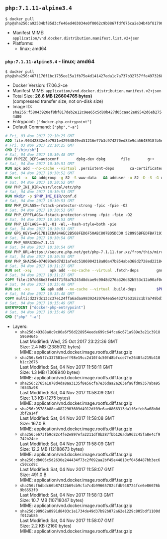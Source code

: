 ## `php:7.1.11-alpine3.4`

```console
$ docker pull php@sha256:a92534bf85d3cfe46ed403034e0f0062c9b0867fdf075ca2e34b4bf817902ad0
```

-	Manifest MIME: `application/vnd.docker.distribution.manifest.list.v2+json`
-	Platforms:
	-	linux; amd64

### `php:7.1.11-alpine3.4` - linux; amd64

```console
$ docker pull php@sha256:4671176f1bc1735ee15a1fb75e4d141427eda1c7a737b32757ffe4973268c036
```

-	Docker Version: 17.06.2-ce
-	Manifest MIME: `application/vnd.docker.distribution.manifest.v2+json`
-	Total Size: **26.6 MB (26604765 bytes)**  
	(compressed transfer size, not on-disk size)
-	Image ID: `sha256:f58043920ef8bf817deb2e12c9ee65c5d80b427d05caad2e89542d6eb2754d80`
-	Entrypoint: `["docker-php-entrypoint"]`
-	Default Command: `["php","-a"]`

```dockerfile
# Fri, 03 Nov 2017 22:10:25 GMT
ADD file:90342832e4e7931e42954849ed51216e77b3c974270ed83e9da5648918fb5e66 in / 
# Fri, 03 Nov 2017 22:10:25 GMT
CMD ["/bin/sh"]
# Sat, 04 Nov 2017 10:30:48 GMT
ENV PHPIZE_DEPS=autoconf 		dpkg-dev dpkg 		file 		g++ 		gcc 		libc-dev 		make 		pcre-dev 		pkgconf 		re2c
# Sat, 04 Nov 2017 10:30:51 GMT
RUN apk add --no-cache --virtual .persistent-deps 		ca-certificates 		curl 		tar 		xz 		openssl
# Sat, 04 Nov 2017 10:30:52 GMT
RUN set -x 	&& addgroup -g 82 -S www-data 	&& adduser -u 82 -D -S -G www-data www-data
# Sat, 04 Nov 2017 10:30:52 GMT
ENV PHP_INI_DIR=/usr/local/etc/php
# Sat, 04 Nov 2017 10:30:53 GMT
RUN mkdir -p $PHP_INI_DIR/conf.d
# Sat, 04 Nov 2017 10:30:53 GMT
ENV PHP_CFLAGS=-fstack-protector-strong -fpic -fpie -O2
# Sat, 04 Nov 2017 10:30:53 GMT
ENV PHP_CPPFLAGS=-fstack-protector-strong -fpic -fpie -O2
# Sat, 04 Nov 2017 10:30:53 GMT
ENV PHP_LDFLAGS=-Wl,-O1 -Wl,--hash-style=both -pie
# Sat, 04 Nov 2017 10:30:53 GMT
ENV GPG_KEYS=A917B1ECDA84AEC2B568FED6F50ABC807BD5DCD0 528995BFEDFBA7191D46839EF9BA0ADA31CBD89E
# Sat, 04 Nov 2017 10:30:54 GMT
ENV PHP_VERSION=7.1.11
# Sat, 04 Nov 2017 10:30:54 GMT
ENV PHP_URL=https://secure.php.net/get/php-7.1.11.tar.xz/from/this/mirror PHP_ASC_URL=https://secure.php.net/get/php-7.1.11.tar.xz.asc/from/this/mirror
# Sat, 04 Nov 2017 10:30:55 GMT
ENV PHP_SHA256=074093e9d7d21afedc5106904218a80a47b854abe368d2728ed22184c884893e PHP_MD5=
# Sat, 04 Nov 2017 10:31:27 GMT
RUN set -xe; 		apk add --no-cache --virtual .fetch-deps 		gnupg 	; 		mkdir -p /usr/src; 	cd /usr/src; 		wget -O php.tar.xz "$PHP_URL"; 		if [ -n "$PHP_SHA256" ]; then 		echo "$PHP_SHA256 *php.tar.xz" | sha256sum -c -; 	fi; 	if [ -n "$PHP_MD5" ]; then 		echo "$PHP_MD5 *php.tar.xz" | md5sum -c -; 	fi; 		if [ -n "$PHP_ASC_URL" ]; then 		wget -O php.tar.xz.asc "$PHP_ASC_URL"; 		export GNUPGHOME="$(mktemp -d)"; 		for key in $GPG_KEYS; do 			gpg --keyserver ha.pool.sks-keyservers.net --recv-keys "$key"; 		done; 		gpg --batch --verify php.tar.xz.asc php.tar.xz; 		rm -rf "$GNUPGHOME"; 	fi; 		apk del .fetch-deps
# Sat, 04 Nov 2017 10:31:27 GMT
COPY file:207c686e3fed4f71f8a7b245d8dcae9c9048d276a326d82b553c12a90af0c0ca in /usr/local/bin/ 
# Sat, 04 Nov 2017 10:35:48 GMT
RUN set -xe 	&& apk add --no-cache --virtual .build-deps 		$PHPIZE_DEPS 		coreutils 		curl-dev 		libedit-dev 		openssl-dev 		libxml2-dev 		sqlite-dev 		&& export CFLAGS="$PHP_CFLAGS" 		CPPFLAGS="$PHP_CPPFLAGS" 		LDFLAGS="$PHP_LDFLAGS" 	&& docker-php-source extract 	&& cd /usr/src/php 	&& gnuArch="$(dpkg-architecture --query DEB_BUILD_GNU_TYPE)" 	&& ./configure 		--build="$gnuArch" 		--with-config-file-path="$PHP_INI_DIR" 		--with-config-file-scan-dir="$PHP_INI_DIR/conf.d" 				--disable-cgi 				--enable-ftp 		--enable-mbstring 		--enable-mysqlnd 				--with-curl 		--with-libedit 		--with-openssl 		--with-zlib 				--with-pcre-regex=/usr 				$PHP_EXTRA_CONFIGURE_ARGS 	&& make -j "$(nproc)" 	&& make install 	&& { find /usr/local/bin /usr/local/sbin -type f -perm +0111 -exec strip --strip-all '{}' + || true; } 	&& make clean 	&& cd / 	&& docker-php-source delete 		&& runDeps="$( 		scanelf --needed --nobanner --format '%n#p' --recursive /usr/local 			| tr ',' '\n' 			| sort -u 			| awk 'system("[ -e /usr/local/lib/" $1 " ]") == 0 { next } { print "so:" $1 }' 	)" 	&& apk add --no-cache --virtual .php-rundeps $runDeps 		&& apk del .build-deps 		&& pecl update-channels 	&& rm -rf /tmp/pear ~/.pearrc
# Sat, 04 Nov 2017 10:35:48 GMT
COPY multi:d237dc13cc37e124ffa6adaa98392420764ea5e4327263182c1b7a749bd736fa in /usr/local/bin/ 
# Sat, 04 Nov 2017 10:35:49 GMT
ENTRYPOINT ["docker-php-entrypoint"]
# Sat, 04 Nov 2017 10:35:49 GMT
CMD ["php" "-a"]
```

-	Layers:
	-	`sha256:49388a8c9c86a6f56d228954eede699c64fce6c671a989e3e21c391859694645`  
		Last Modified: Wed, 25 Oct 2017 23:22:36 GMT  
		Size: 2.4 MB (2385012 bytes)  
		MIME: application/vnd.docker.image.rootfs.diff.tar.gzip
	-	`sha256:8e5f7c337501eeff98e19cc2d10f4c50fd8bfcce7fe2640fa219b410b1cc2676`  
		Last Modified: Sat, 04 Nov 2017 11:58:11 GMT  
		Size: 1.3 MB (1308940 bytes)  
		MIME: application/vnd.docker.image.rootfs.diff.tar.gzip
	-	`sha256:2765a1878d4da8aa3135f8e56cfa7e36daa2a263efa8fd09357aba95f6535a98`  
		Last Modified: Sat, 04 Nov 2017 11:58:09 GMT  
		Size: 1.3 KB (1275 bytes)  
		MIME: application/vnd.docker.image.rootfs.diff.tar.gzip
	-	`sha256:95785b88ca8822903609d4912df09c6ae0866313da1f6cfeb3a68b0d3bf2a14f`  
		Last Modified: Sat, 04 Nov 2017 11:58:08 GMT  
		Size: 167.0 B  
		MIME: application/vnd.docker.image.rootfs.diff.tar.gzip
	-	`sha256:e673fb9c82c4fe2e897efa2211df0b287fbb126ada962c45fa8e4cf9742b24ce`  
		Last Modified: Sat, 04 Nov 2017 11:58:09 GMT  
		Size: 12.2 MB (12188673 bytes)  
		MIME: application/vnd.docker.image.rootfs.diff.tar.gzip
	-	`sha256:db005c5d2630e244434f73c2f092aa2bf45e44818cf045d487bb3ec6c50ccd9c`  
		Last Modified: Sat, 04 Nov 2017 11:58:07 GMT  
		Size: 491.0 B  
		MIME: application/vnd.docker.image.rootfs.diff.tar.gzip
	-	`sha256:f6dbdc66b87432b69cb9cfa7c4b99665702cfdb948724fce6e86676b9b6553f0`  
		Last Modified: Sat, 04 Nov 2017 11:58:13 GMT  
		Size: 10.7 MB (10718047 bytes)  
		MIME: application/vnd.docker.image.rootfs.diff.tar.gzip
	-	`sha256:98962a8991d8403c1e1734de49d37b92b872a62e1229c805bdf1100df012ab85`  
		Last Modified: Sat, 04 Nov 2017 11:58:07 GMT  
		Size: 2.2 KB (2160 bytes)  
		MIME: application/vnd.docker.image.rootfs.diff.tar.gzip
